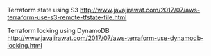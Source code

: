 Terraform state using S3
http://www.javajirawat.com/2017/07/aws-terraform-use-s3-remote-tfstate-file.html

Terraform locking using DynamoDB
http://www.javajirawat.com/2017/07/aws-terraform-use-dynamodb-locking.html
